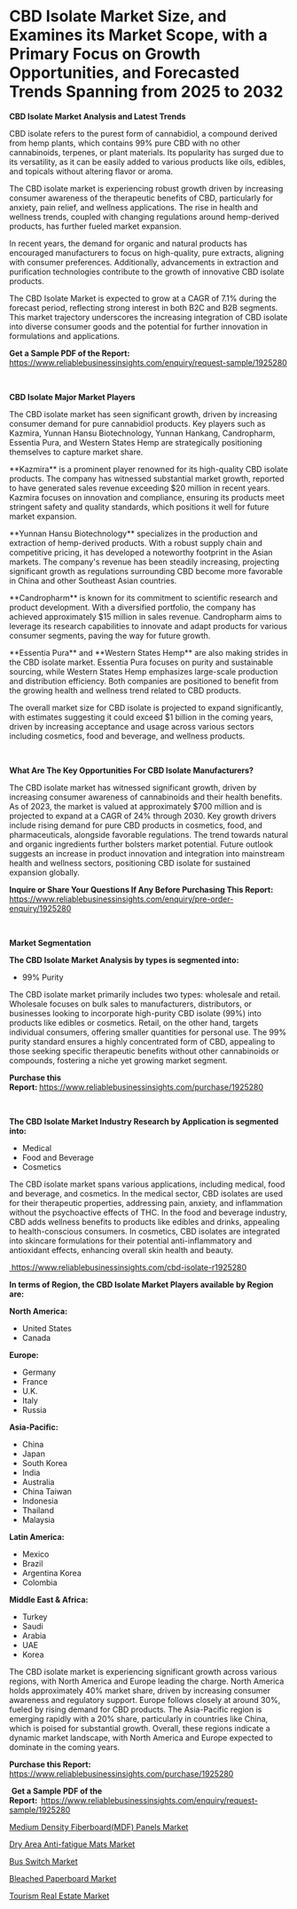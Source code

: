 <p><h1>CBD Isolate Market Size, and Examines its Market Scope, with a Primary Focus on Growth Opportunities, and Forecasted Trends Spanning from 2025 to 2032</h1></p><p><strong>CBD Isolate Market Analysis and Latest Trends</strong></p>
<p><p>CBD isolate refers to the purest form of cannabidiol, a compound derived from hemp plants, which contains 99% pure CBD with no other cannabinoids, terpenes, or plant materials. Its popularity has surged due to its versatility, as it can be easily added to various products like oils, edibles, and topicals without altering flavor or aroma. </p><p>The CBD isolate market is experiencing robust growth driven by increasing consumer awareness of the therapeutic benefits of CBD, particularly for anxiety, pain relief, and wellness applications. The rise in health and wellness trends, coupled with changing regulations around hemp-derived products, has further fueled market expansion. </p><p>In recent years, the demand for organic and natural products has encouraged manufacturers to focus on high-quality, pure extracts, aligning with consumer preferences. Additionally, advancements in extraction and purification technologies contribute to the growth of innovative CBD isolate products. </p><p>The CBD Isolate Market is expected to grow at a CAGR of 7.1% during the forecast period, reflecting strong interest in both B2C and B2B segments. This market trajectory underscores the increasing integration of CBD isolate into diverse consumer goods and the potential for further innovation in formulations and applications.</p></p>
<p><strong>Get a Sample PDF of the Report:&nbsp;</strong> <a href="https://www.reliablebusinessinsights.com/enquiry/request-sample/1925280?utm_campaign=63&utm_medium=2&utm_source=Github&utm_content=ia&utm_term=30032025&utm_id=cbd-isolate">https://www.reliablebusinessinsights.com/enquiry/request-sample/1925280</a></p>
<p>&nbsp;</p>
<p><strong>CBD Isolate Major Market Players</strong></p>
<p><p>The CBD isolate market has seen significant growth, driven by increasing consumer demand for pure cannabidiol products. Key players such as Kazmira, Yunnan Hansu Biotechnology, Yunnan Hankang, Candropharm, Essentia Pura, and Western States Hemp are strategically positioning themselves to capture market share.</p><p>**Kazmira** is a prominent player renowned for its high-quality CBD isolate products. The company has witnessed substantial market growth, reported to have generated sales revenue exceeding $20 million in recent years. Kazmira focuses on innovation and compliance, ensuring its products meet stringent safety and quality standards, which positions it well for future market expansion.</p><p>**Yunnan Hansu Biotechnology** specializes in the production and extraction of hemp-derived products. With a robust supply chain and competitive pricing, it has developed a noteworthy footprint in the Asian markets. The company's revenue has been steadily increasing, projecting significant growth as regulations surrounding CBD become more favorable in China and other Southeast Asian countries.</p><p>**Candropharm** is known for its commitment to scientific research and product development. With a diversified portfolio, the company has achieved approximately $15 million in sales revenue. Candropharm aims to leverage its research capabilities to innovate and adapt products for various consumer segments, paving the way for future growth.</p><p>**Essentia Pura** and **Western States Hemp** are also making strides in the CBD isolate market. Essentia Pura focuses on purity and sustainable sourcing, while Western States Hemp emphasizes large-scale production and distribution efficiency. Both companies are positioned to benefit from the growing health and wellness trend related to CBD products.</p><p>The overall market size for CBD isolate is projected to expand significantly, with estimates suggesting it could exceed $1 billion in the coming years, driven by increasing acceptance and usage across various sectors including cosmetics, food and beverage, and wellness products.</p></p>
<p>&nbsp;</p>
<p><strong>What Are The Key Opportunities For CBD Isolate Manufacturers?</strong></p>
<p><p>The CBD isolate market has witnessed significant growth, driven by increasing consumer awareness of cannabinoids and their health benefits. As of 2023, the market is valued at approximately $700 million and is projected to expand at a CAGR of 24% through 2030. Key growth drivers include rising demand for pure CBD products in cosmetics, food, and pharmaceuticals, alongside favorable regulations. The trend towards natural and organic ingredients further bolsters market potential. Future outlook suggests an increase in product innovation and integration into mainstream health and wellness sectors, positioning CBD isolate for sustained expansion globally.</p></p>
<p><strong>Inquire or Share Your Questions If Any Before Purchasing This Report:</strong> <a href="https://www.reliablebusinessinsights.com/enquiry/pre-order-enquiry/1925280?utm_campaign=63&utm_medium=2&utm_source=Github&utm_content=ia&utm_term=30032025&utm_id=cbd-isolate">https://www.reliablebusinessinsights.com/enquiry/pre-order-enquiry/1925280</a></p>
<p>&nbsp;</p>
<p><strong>Market Segmentation</strong></p>
<p><strong>The CBD Isolate Market Analysis by types is segmented into:</strong></p>
<p><ul><li>99% Purity</li></ul></p>
<p><p>The CBD isolate market primarily includes two types: wholesale and retail. Wholesale focuses on bulk sales to manufacturers, distributors, or businesses looking to incorporate high-purity CBD isolate (99%) into products like edibles or cosmetics. Retail, on the other hand, targets individual consumers, offering smaller quantities for personal use. The 99% purity standard ensures a highly concentrated form of CBD, appealing to those seeking specific therapeutic benefits without other cannabinoids or compounds, fostering a niche yet growing market segment.</p></p>
<p><strong>Purchase this Report:&nbsp;</strong><a href="https://www.reliablebusinessinsights.com/purchase/1925280?utm_campaign=63&utm_medium=2&utm_source=Github&utm_content=ia&utm_term=30032025&utm_id=cbd-isolate">https://www.reliablebusinessinsights.com/purchase/1925280</a></p>
<p>&nbsp;</p>
<p><strong>The CBD Isolate Market Industry Research by Application is segmented into:</strong></p>
<p><ul><li>Medical</li><li>Food and Beverage</li><li>Cosmetics</li></ul></p>
<p><p>The CBD isolate market spans various applications, including medical, food and beverage, and cosmetics. In the medical sector, CBD isolates are used for their therapeutic properties, addressing pain, anxiety, and inflammation without the psychoactive effects of THC. In the food and beverage industry, CBD adds wellness benefits to products like edibles and drinks, appealing to health-conscious consumers. In cosmetics, CBD isolates are integrated into skincare formulations for their potential anti-inflammatory and antioxidant effects, enhancing overall skin health and beauty.</p></p>
<p><a href="https://www.reliablebusinessinsights.com/cbd-isolate-r1925280?utm_campaign=63&utm_medium=2&utm_source=Github&utm_content=ia&utm_term=30032025&utm_id=cbd-isolate">&nbsp;https://www.reliablebusinessinsights.com/cbd-isolate-r1925280</a></p>
<p><strong>In terms of Region, the CBD Isolate Market Players available by Region are:</strong></p>
<p>
    <p> <strong> North America: </strong>
        <ul>
            <li>United States</li>
            <li>Canada</li>
        </ul>
        </p> 
    <p> <strong> Europe: </strong>
        <ul>
            <li>Germany</li>
            <li>France</li>
            <li>U.K.</li>
            <li>Italy</li>
            <li>Russia</li>
        </ul>
        </p> 
    <p> <strong> Asia-Pacific: </strong>
        <ul>
            <li>China</li>
            <li>Japan</li>
            <li>South Korea</li>
            <li>India</li>
            <li>Australia</li>
            <li>China Taiwan</li>
            <li>Indonesia</li>
            <li>Thailand</li>
            <li>Malaysia</li>
        </ul>
        </p> 
    <p> <strong> Latin America: </strong>
        <ul>
            <li>Mexico</li>
            <li>Brazil</li>
            <li>Argentina Korea</li>
            <li>Colombia</li>
        </ul>
        </p> 
    <p> <strong> Middle East & Africa: </strong>
        <ul>
            <li>Turkey</li>
            <li>Saudi</li>
            <li>Arabia</li>
            <li>UAE</li>
            <li>Korea</li>
        </ul>
    </p>
    </p>
<p><p>The CBD isolate market is experiencing significant growth across various regions, with North America and Europe leading the charge. North America holds approximately 40% market share, driven by increasing consumer awareness and regulatory support. Europe follows closely at around 30%, fueled by rising demand for CBD products. The Asia-Pacific region is emerging rapidly with a 20% share, particularly in countries like China, which is poised for substantial growth. Overall, these regions indicate a dynamic market landscape, with North America and Europe expected to dominate in the coming years.</p></p>
<p><strong>Purchase this Report: </strong><a href="https://www.reliablebusinessinsights.com/purchase/1925280?utm_campaign=63&utm_medium=2&utm_source=Github&utm_content=ia&utm_term=30032025&utm_id=cbd-isolate">https://www.reliablebusinessinsights.com/purchase/1925280</a></p>
<p>&nbsp;<strong>Get a Sample PDF of the Report:&nbsp;&nbsp;</strong><a href="https://www.reliablebusinessinsights.com/enquiry/request-sample/1925280?utm_campaign=63&utm_medium=2&utm_source=Github&utm_content=ia&utm_term=30032025&utm_id=cbd-isolate">https://www.reliablebusinessinsights.com/enquiry/request-sample/1925280</a></p>
<p><strong></strong></p>
<p><p><a href="https://github.com/kumadenthela/Market-Research-Report-List-1/blob/main/medium-density-fiberboardmdf-panels-market.md?utm_campaign=63&utm_medium=2&utm_source=Github&utm_content=ia&utm_term=30032025&utm_id=cbd-isolate">Medium Density Fiberboard(MDF) Panels Market</a></p><p><a href="https://github.com/bilkbitsch/Market-Research-Report-List-1/blob/main/dry-area-anti-fatigue-mats-market.md?utm_campaign=63&utm_medium=2&utm_source=Github&utm_content=ia&utm_term=30032025&utm_id=cbd-isolate">Dry Area Anti-fatigue Mats Market</a></p><p><a href="https://github.com/hirtzhulstsq/Market-Research-Report-List-1/blob/main/bus-switch-market.md?utm_campaign=63&utm_medium=2&utm_source=Github&utm_content=ia&utm_term=30032025&utm_id=cbd-isolate">Bus Switch Market</a></p><p><a href="https://github.com/alekitanis/Market-Research-Report-List-1/blob/main/bleached-paperboard-market.md?utm_campaign=63&utm_medium=2&utm_source=Github&utm_content=ia&utm_term=30032025&utm_id=cbd-isolate">Bleached Paperboard Market</a></p><p><a href="https://github.com/vaeilabin/Market-Research-Report-List-1/blob/main/tourism-real-estate-market.md?utm_campaign=63&utm_medium=2&utm_source=Github&utm_content=ia&utm_term=30032025&utm_id=cbd-isolate">Tourism Real Estate Market</a></p></p>